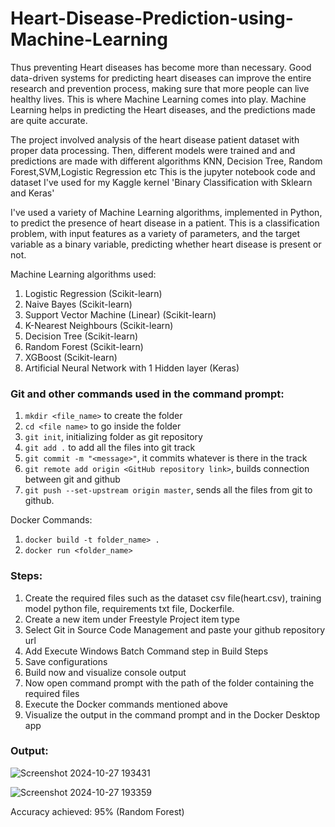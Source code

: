 # Heart-Disease-Prediction-using-Machine-Learning
Thus preventing Heart diseases has become more than necessary. Good data-driven systems for predicting heart diseases can improve the entire research and prevention process, making sure that more people can live healthy lives. This is where Machine Learning comes into play. Machine Learning helps in predicting the Heart diseases, and the predictions made are quite accurate.

The project involved analysis of the heart disease patient dataset with proper data processing. Then, different models were trained and and predictions are made with different algorithms KNN, Decision Tree, Random Forest,SVM,Logistic Regression etc
This is the jupyter notebook code and dataset I've used for my Kaggle kernel 'Binary Classification with Sklearn and Keras'

I've used a variety of Machine Learning algorithms, implemented in Python, to predict the presence of heart disease in a patient. This is a classification problem, with input features as a variety of parameters, and the target variable as a binary variable, predicting whether heart disease is present or not.

Machine Learning algorithms used:

1. Logistic Regression (Scikit-learn)
2. Naive Bayes (Scikit-learn)
3. Support Vector Machine (Linear) (Scikit-learn)
4. K-Nearest Neighbours (Scikit-learn)
5. Decision Tree (Scikit-learn)
6. Random Forest (Scikit-learn)
7. XGBoost (Scikit-learn)
8. Artificial Neural Network with 1 Hidden layer (Keras)
   
### Git and other commands used in the command prompt:
1. `mkdir <file_name>` to create the folder
2. `cd <file name>` to go inside the folder
3. `git init`, initializing folder as git repository
5. `git add .` to add all the files into git track
6. `git commit -m "<message>"`, it commits whatever is there in the track
7. `git remote add origin <GitHub repository link>`, builds connection between git and github
8. `git push --set-upstream origin master`, sends all the files from git to github.
   
Docker Commands:
1. `docker build -t folder_name> .`
2. `docker run <folder_name>`

### Steps:
1. Create the required files such as the dataset csv file(heart.csv), training model python file, requirements txt file, Dockerfile.
2. Create a new item under Freestyle Project item type
3. Select Git in Source Code Management and paste your github repository url
4. Add Execute Windows Batch Command step in Build Steps
5. Save configurations
6. Build now and visualize console output
7. Now open command prompt with the path of the folder containing the required files
8. Execute the Docker commands mentioned above
9. Visualize the output in the command prompt and in the Docker Desktop app

### Output:
![Screenshot 2024-10-27 193431](https://github.com/user-attachments/assets/90b68158-f2c7-49ef-b520-827ace204070)

![Screenshot 2024-10-27 193359](https://github.com/user-attachments/assets/54a2b570-8a14-4bc7-97e3-96ca04dd1d6d)

Accuracy achieved: 95% (Random Forest)




